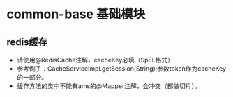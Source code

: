 # common-base 基础模块

## redis缓存

- 请使用@RedisCache注解，cacheKey必填（SpEL格式）
- 参考例子：CacheServiceImpl.getSession(String);参数token作为cacheKey的一部分。
- 缓存方法的类中不能有ams的@Mapper注解，会冲突（都做切片）。